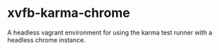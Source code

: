 xvfb-karma-chrome
=================

A headless vagrant environment for using the karma test runner with a headless chrome instance.
